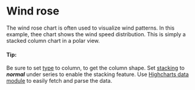# Wind rose
The wind rose chart is often used to visualize wind patterns. In this example, thee chart shows the wind speed distribution. This is simply a stacked column chart in a polar view.

####  Tip:
Be sure to set [type](http://api.highcharts.com/highcharts/chart.type) to column, to get the column shape.
Set [stacking](http://api.highcharts.com/highcharts/plotOptions.series.stacking) to ***normal*** under series to enable the stacking feature.
Use [Highcharts data module](https://www.highcharts.com/docs/working-with-data/data-module) to easily fetch and parse the data. 